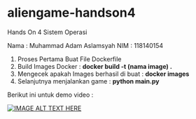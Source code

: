 # aliengame-handson4
Hands On 4 Sistem Operasi


Nama : Muhammad Adam Aslamsyah
NIM : 118140154

1. Proses Pertama Buat File Dockerfile
2. Build Images Docker : **docker build -t (nama image) .**
3. Mengecek apakah Images berhasil di buat : **docker images**
4. Selanjutnya menjalankan game : **python main.py**

Berikut ini untuk demo video :

[![IMAGE ALT TEXT HERE](https://img.youtube.com/vi/d-Myd11a9fQ/0.jpg)](https://www.youtube.com/watch?v=d-Myd11a9fQ)

